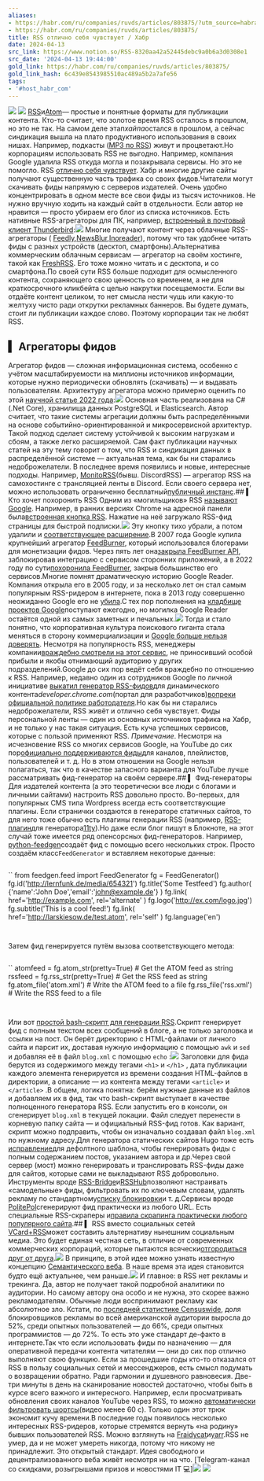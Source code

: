 ```yaml
---
aliases:
- https://habr.com/ru/companies/ruvds/articles/803875/?utm_source=habrahabr&utm_medium=rss&utm_campaign=803875
- https://habr.com/ru/companies/ruvds/articles/803875/
title: RSS отлично себя чувствует / Хабр
date: 2024-04-13
src_link: https://www.notion.so/RSS-8320aa42a52445debc9a0b6a3d0308e1
src_date: '2024-04-13 19:44:00'
gold_link: https://habr.com/ru/companies/ruvds/articles/803875/
gold_link_hash: 6c439e8543985510ac489a5b2a7afe56
tags:
- '#host_habr_com'
---
```


![](https://habrastorage.org/r/w1560/webt/0m/_6/xc/0m_6xcnasqrn0p0tuddq4iusq1w.png)
![](https://habrastorage.org/webt/0m/_6/xc/0m_6xcnasqrn0p0tuddq4iusq1w.png)
[RSS](https://www.rssboard.org/rss-specification)и[Atom](https://www.ietf.org/rfc/rfc4287.txt)— простые и понятные форматы для публикации контента. Кто-то считает, что золотое время RSS осталось в прошлом, но это не так. На самом деле этап*хайпа*остался в прошлом, а сейчас синдикация вышла на плато продуктивного использования в своих нишах. Например, подкасты ([MP3 по RSS](https://www.makeuseof.com/tag/the-evolution-of-the-podcast-how-a-medium-was-born-geek-history/)) живут и процветают.Но корпорациям использовать RSS не выгодно. Например, компания Google удалила RSS откуда могла и позакрывала сервисы. Но это не помогло. RSS
[отлично себя чувствует](https://www.pcloadletter.dev/blog/rss/). Хабр и многие другие сайты получают существенную часть трафика со своих фидов.Читатели могут скачивать фиды напрямую с серверов издателей. Очень удобно концентрировать в одном месте все свои фиды из тысяч источников. Не нужно вручную ходить на каждый сайт в отдельности. Если автор не нравится — просто убираем его блог из списка источников. Есть нативные RSS-агрегаторы для ПК, например,
[встроенный в почтовый клиент Thunderbird](https://blog.thunderbird.net/2022/05/thunderbird-rss-feeds-guide-favorite-content-to-the-inbox/):![](https://habrastorage.org/webt/ln/pq/sd/lnpqsdajlhupqc8nz53pk6rapqw.png)
Многие получают контент через облачные RSS-агрегаторы (
[Feedly](https://feedly.com/),[NewsBlur](https://newsblur.com/),[Inoreader](https://www.inoreader.com/)), потому что так удобнее читать фиды с разных устройств (десктоп, смартфоны).Альтернатива коммерческим облачным сервисам — агрегатор на своём хостинге, такой как
[FreshRSS](https://github.com/FreshRSS/FreshRSS). Его тоже можно читать и с десктопа, и со смартфона.По своей сути RSS больше подходит для осмысленного контента, сохраняющего свою ценность со временем, а не для краткосрочного кликбейта с целью накрутки посещаемости. Если вы отдаёте контент целиком, то нет смысла нести чушь или какую-то желтуху чисто ради открутки рекламных баннеров. Вы будете думать, стоит ли публикации каждое слово. Поэтому корпорации так не любят RSS.
## ▍ Агрегаторы фидов
Агрегатор фидов — сложная информационная система, особенно с учётом масштабируемости на миллионы источников информации, которые нужно периодически обновлять (скачивать) — и выдавать пользователям.
Архитектуру агрегатора можно примерно оценить по этой
[научной статье 2022 года](https://www.researchgate.net/publication/365419782_A_Scalable_Aggregation_System_Designed_to_Process_50000_RSS_Feeds):![](https://habrastorage.org/webt/zb/me/na/zbmenaympreayntekxddkk_f1ay.jpeg)
Основная часть реализована на C# (.Net Core), хранилища данных PostgreSQL и Elasticsearch. Автор считает, что такие системы агрегации должны быть распределёнными на основе событийно-ориентированной и микросервисной архитектур. Такой подход сделает систему устойчивой к высоким нагрузкам и сбоям, а также легко расширяемой.
Сам факт публикации научных статей на эту тему говорит о том, что RSS и синдикация данных в распределённой системе — актуальная тема, как бы ни старались недоброжелатели.
В последнее время появились и новые, интересные подходы. Например,
[MonitoRSS](https://github.com/synzen/MonitoRSS)(бывш. DiscordRSS) — агрегатор RSS на самохостинге с трансляцией ленты в Discord. Если своего сервера нет, можно использовать ограниченно бесплатный[публичный инстанс](https://monitorss.xyz/).## ▍ Кто хочет похоронить RSS
Одним из «могильщиков» RSS
[называют Google](https://openrss.org/blog/how-google-helped-destroy-adoption-of-rss-feeds). Например, в ранних версиях Chrome на адресной панели была[встроенная кнопка RSS](https://www.chromium.org/user-experience/feed-subscriptions/). Нажатие на неё загружало RSS-фид страницы для быстрой подписки.![](https://habrastorage.org/webt/xr/rl/fm/xrrlfmyp7tb6xet58f0cf-xatd4.png)
Эту кнопку тихо убрали, а потом удалили и
[соответствующее расширение](https://techcrunch.com/2013/03/15/google-kills-rss/).В 2007 года Google купила крупнейший агрегатор
[FeedBurner](https://en.wikipedia.org/wiki/FeedBurner), который использовался блогерами для монетизации фидов. Через пять лет она[закрыла FeedBurner API](https://web.archive.org/web/20140111101204/https://developers.google.com/feedburner/?csw=1), заблокировав интеграцию с сервисом сторонних приложений, а в 2022 году по сути[похоронила FeedBurner](https://archive.ph/WqZM8), закрыв большинство его сервисов.Многие помнят драматическую историю Google Reader. Компания открыла его в 2005 году, и за несколько лет он стал самым популярным RSS-ридером в интернете, пока в 2013 году совершенно неожиданно Google его не
[убила](https://googleblog.blogspot.com/2013/03/a-second-spring-of-cleaning.html).С тех пор пополнения на
[кладбище проектов Google](https://killedbygoogle.com/)поступают ежегодно, но могилка Google Reader остаётся одной из самых заметных и печальных.![](https://habrastorage.org/webt/s4/-g/vl/s4-gvlawrbjgg5fapv9fewkhh7w.png)
Тогда и стало понятно, что корпоративная культура поискового гиганта стала меняться в сторону коммерциализации и
[Google больше нельзя доверять](https://habr.com/ru/companies/ruvds/articles/753560/). Несмотря на популярность RSS, менеджеры компании[враждебно смотрели на этот сервис](https://www.theverge.com/23778253/google-reader-death-2013-rss-social), не приносивший особой прибыли и якобы отнимающий аудиторию у других подразделений.Google до сих пор ведёт себя враждебно по отношению к RSS. Например, недавно один из сотрудников Google по личной инициативе
[выкатил генератор RSS-фидов](https://github.com/bramus/chrome-for-developers-rss)для динамического контента*developer.chrome.com*(портал для разработчиков)[вопреки официальной политике работодателя](https://issuetracker.google.com/issues/314910854?pli=1#comment2).Но как бы ни старались недоброжелатели, RSS живёт и отлично себя чувствует. Фиды персональной ленты — один из основных источников трафика на Хабр, и не только у нас такая ситуация. Есть куча успешных сервисов, которые с пользой применяют RSS.
*Примечание*. Несмотря на исчезновение RSS со многих сервисов Google, на YouTube до сих пор[официально поддерживаются фиды](https://www.youtube.com/feeds/videos.xml?user=NFL)для каналов, плейлистов, пользователей и т. д. Но в этом отношении на Google нельзя полагаться, так что в качестве запасного варианта для YouTube лучше рассматривать фид-генератор на своём сервере.## ▍ Фид-генераторы
Для издателей контента (а это теоретически все люди с блогами и личными сайтами) настроить RSS довольно просто.
Во-первых, для популярных CMS типа Wordpress всегда есть соответствующие плагины. Если странички создаются в генераторе статичных сайтов, то для него тоже обычно есть плагины генерации RSS (например,
[RSS-плагин](https://www.11ty.dev/docs/plugins/rss/)для генератора[11ty](https://www.11ty.dev/)).Но даже если блог пишут в Блокноте, на этот случай тоже имеется ряд опенсорсных фид-генераторов. Например,
[python-feedgen](https://github.com/lkiesow/python-feedgen)создаёт фид с помощью всего нескольких строк. Просто создаём класс`FeedGenerator`
и вставляем некоторые данные:
```

```
``
from feedgen.feed import FeedGenerator
fg = FeedGenerator()
fg.id('http://lernfunk.de/media/654321')
fg.title('Some Testfeed')
fg.author( {'name':'John Doe','email':'john@example.de'} )
fg.link( href='http://example.com', rel='alternate' )
fg.logo('http://ex.com/logo.jpg')
fg.subtitle('This is a cool feed!')
fg.link( href='http://larskiesow.de/test.atom', rel='self' )
fg.language('en')

```


```

Затем фид генерируется путём вызова соответствующего метода:

```

```
``
atomfeed = fg.atom_str(pretty=True) # Get the ATOM feed as string
rssfeed = fg.rss_str(pretty=True) # Get the RSS feed as string
fg.atom_file('atom.xml') # Write the ATOM feed to a file
fg.rss_file('rss.xml') # Write the RSS feed to a file

```


```

Или вот
[простой bash-скрипт для генерации RSS](https://www.zoraster.org/blog/script-to-generate-rss-feed).Скрипт генерирует фид с полным текстом всех сообщений в блоге, а не только заголовка и ссылки на пост. Он берёт директорию с HTML-файлами от личного сайта и парсит их, доставая нужную информацию с помощью
`awk`
и `sed`
и добавляя её в файл `blog.xml`
с помощью `echo`
:![](https://habrastorage.org/webt/ar/ds/lh/ardslhhtkfj6e_fwpwii5gayiyy.png)
Заголовки для фида берутся из содержимого между тегами
`<h1>`
и `</h1>`
, дата публикации каждого элемента генерируется из времени создания HTML-файлов в директории, а описание — из контента между тегами `<article>`
и `</article>`
.В общем, логика понятна: берём нужные данные из файлов и добавляем их в фид, так что bash-скрипт выступает в качестве полноценного генератора RSS. Если запустить его в консоли, он сгенерирует
`blog.xml`
в текущей локации. Файл следует перенести в корневую папку сайта — и официальный RSS-фид готов. Как вариант, скрипт можно подправить, чтобы он изначально создавал файл `blog.xml`
по нужному адресу.Для генератора статических сайтов Hugo тоже есть
[исправление](https://lorendb.dev/posts/fixing-hugos-rss-feed/)для дефолтного шаблона, чтобы генерировать фиды с полным содержанием постов, указанием автора и др.Через свой сервер (мост) можно генерировать и транслировать RSS-фиды даже для сайтов, которые сами не выкладывают RSS добровольно. Инструменты вроде
[RSS-Bridge](https://github.com/RSS-Bridge/rss-bridge)и[RSSHub](https://github.com/DIYgod/RSSHub)позволяют настраивать «самодельные» фиды, фильтровать их по ключевым словам, удалять рекламу по стандартному[списку блокировки](https://easylist.to/easylist/easylist.txt)и т. д.Сервисы вроде
[PolitePol](https://politepol.com/en/)сгенерируют фид практически из любого URL. Есть специальные RSS-скраперы и[правила скрапинга практически любого популярного сайта](https://github.com/fivefilters/ftr-site-config/).## ▍ RSS вместо социальных сетей
[VCard+RSS](https://nfraprado.net/post/vcard-rss-as-an-alternative-to-social-media.html)может составить альтернативу нынешним социальным медиа. Это будет единая честная сеть, в отличие от современных коммерческих корпораций, которые пытаются всячески[отгородиться друг от друга](https://www.appelsiini.net/2021/decentralized-social-media/).![](https://habrastorage.org/webt/cm/_3/jq/cm_3jq5axbquu-sf2ugcove3z28.jpeg)
В принципе, в этой идее можно узнать известную концепцию
[Семантического веба](https://en.wikipedia.org/wiki/Semantic_Web). В наше время эта идея становится будто ещё актуальнее, чем раньше.![](https://habrastorage.org/webt/yq/zi/5q/yqzi5qqiklgg2jnpoytg-yt4obi.png)
И главное: в RSS нет рекламы и трекинга. Да, автор не получает такой подробной аналитики по аудитории. Но самому автору она особо и не нужна, это скорее важно рекламодателям. Обычные люди воспринимают рекламу как абсолютное зло. Кстати, по
[последней статистике Censuswide](https://www.ghostery.com/blog/privacy-report-advertisers-and-adblockers), доля блокировщиков рекламы во всей американской аудитории выросла до 52%, среди опытных пользователей — до 66%, среди опытных программистов — до 72%. То есть это уже стандарт де-факто в интернете.Так что если использовать фиды по назначению — для оперативной передачи контента читателям — они до сих пор отлично выполняют свою функцию. Если за прошедшие годы кто-то отказался от RSS в пользу социальных сетей и мессенджеров, есть смысл подумать о возвращении обратно. Ради гармонии и душевного равновесия. Две-три минуты в день на сканирование новостей достаточно, чтобы быть в курсе всего важного и интересного. Например, если просматривать обновления своих каналов YouTube через RSS, то можно
[автоматически фильтровать шортсы](https://feedbin.com/help/search-syntax/)(видео менее 60 с). Только один этот трюк экономит кучу времени.В последние годы появилось несколько интересных RSS-ридеров, которые стремятся вернуть «на родину» бывших пользователей RSS. Можно взглянуть на
[Fraidycat](https://fraidyc.at/)и[yarr](https://github.com/nkanaev/yarr).RSS не умер, да и не может умереть никогда, потому что никому не принадлежит. Это открытый стандарт. Идея свободного и децентрализованного веба живёт несмотря ни на что.
[Telegram-канал со скидками, розыгрышами призов и новостями IT 💻]![](https://habrastorage.org/r/w1560/webt/jx/md/ye/jxmdyendyev6uxwdkpnkdl77zac.png)
![](https://habrastorage.org/webt/jx/md/ye/jxmdyendyev6uxwdkpnkdl77zac.png)